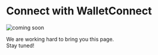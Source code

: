 # Connect with WalletConnect

<div style={{ textAlign: "center" }}>
  <img src="https://media.giphy.com/media/3oEjI6SIIHBdRxXI40/giphy.gif" alt="coming soon" />
</div>

<p style={{ textAlign: "center", fontSize: "1.25em" }}>
  We are working hard to bring you this page. <br />Stay tuned!
</p>
